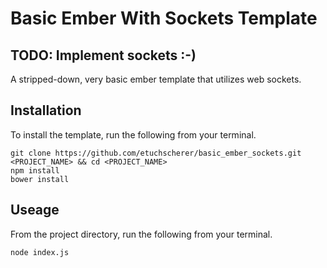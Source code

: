 # Basic Ember With Sockets Template 

## TODO: Implement sockets :-) 

A stripped-down, very basic ember template that utilizes web sockets.

## Installation

To install the template, run the following from your terminal.

    git clone https://github.com/etuchscherer/basic_ember_sockets.git <PROJECT_NAME> && cd <PROJECT_NAME>
    npm install
    bower install

## Useage

From the project directory, run the following from your terminal.

    node index.js
